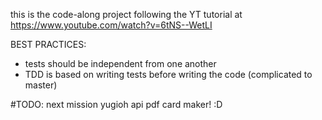 this is the code-along project following the YT tutorial at https://www.youtube.com/watch?v=6tNS--WetLI

BEST PRACTICES:
- tests should be independent from one another
- TDD is based on writing tests before writing the code (complicated to master)

#TODO: next mission yugioh api pdf card maker! :D